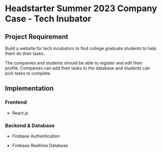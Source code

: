 # Headstarter Summer 2023 Company Case - Tech Inubator

## Project Requirement

Build a website for tech incubators to find college graduate students to help them do their tasks.

The companies and students should be able to register and edit their profile. Companies can add their tasks to the database and students can pick tasks to complete.

## Implementation

### Frontend

* React.js

### Backend & Database

* Firebase Authentication

* Firebase Realtime Database
